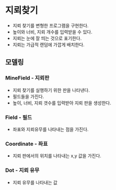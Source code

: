 # 지뢰찾기
- 지뢰 찾기를 변형한 프로그램을 구현한다.
- 높이와 너비, 지뢰 개수를 입력받을 수 있다.
- 지뢰는 눈에 잘 띄는 것으로 표기한다.
- 지뢰는 가급적 랜덤에 가깝게 배치한다.

## 모델링

### MineField - 지뢰판
- 지뢰 찾기를 실행하기 위한 판을 나타낸다. 
- 필드들을 가진다. 
- 높이, 너비, 지뢰 갯수를 입력받아 지뢰 판을 생성한다. 

### Field - 필드
- 좌표와 지뢰유무를 나타내는 점을 가진다.

### Coordinate - 좌표 
- 지뢰 판에서의 위치를 나타내는 x,y 값을 가진다. 

### Dot - 지뢰 유무
- 지뢰 유무를 나타내는 값

